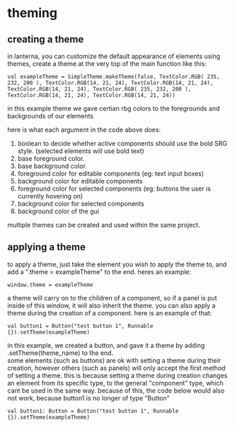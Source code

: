 # theming

## creating a theme
in lanterna, you can customize the default appearance of elements using themes, create a theme at the very top of the main function like this:
~~~
val exampleTheme = SimpleTheme.makeTheme(false, TextColor.RGB( 235, 232, 200 ), TextColor.RGB(14, 21, 24), TextColor.RGB(14, 21, 24), TextColor.RGB(14, 21, 24), TextColor.RGB( 235, 232, 200 ), TextColor.RGB(14, 21, 24), TextColor.RGB(14, 21, 24))
~~~
in this example theme we gave certian rbg colors to the foregrounds and backgrounds of our elements

here is what each argument in the code above does:
1. boolean to decide whether active components should use the bold SRG style. (selected elements will use bold text)
2. base foreground color.
3. base background color.
4. foreground color for editable components (eg: text input boxes)
5. background color for editable components
6. foreground color for selected components (eg: buttons the user is currently hovering on)
7. background color for selected components
8. background color of the gui

multiple themes can be created and used within the same project.

## applying a theme
to apply a theme, just take the element you wish to apply the theme to, and add a ".theme = exampleTheme" to the end. heres an example:
~~~
window.theme = exampleTheme
~~~
a theme will carry on to the children of a component, so if a panel is put inside of this window, it will also inherit the theme.
you can also apply a theme during the creation of a component. here is an example of that:
~~~
val button1 = Button("test button 1", Runnable {}).setTheme(exampleTheme)
~~~
in this example, we created a button, and gave it a theme by adding .setTheme(theme_name) to the end. \
some elements (such as buttons) are ok with setting a theme during their creation, however others (such as panels) will only accept the first method 
of setting a theme. this is because setting a theme during creation changes an element from its specific type, to the general "component" type, which cant be used in the same way.
because of this, the code below would also not work, because button1 is no longer of type "Button"
~~~
val button1: Button = Button("test button 1", Runnable {}).setTheme(exampleTheme)
~~~

